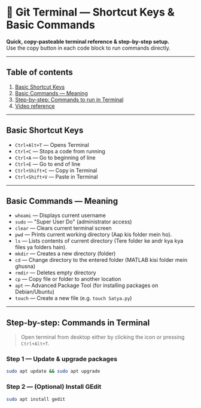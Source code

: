 # 🌌 Git Terminal — Shortcut Keys & Basic Commands

**Quick, copy-pasteable terminal reference & step-by-step setup.**  
Use the copy button in each code block to run commands directly.

---

## Table of contents
1. [Basic Shortcut Keys](#basic-shortcut-keys)  
2. [Basic Commands — Meaning](#basic-commands-meaning)  
3. [Step-by-step: Commands to run in Terminal](#step-by-step-commands-in-terminal)  
4. [Video reference](#video-reference)  

---

## Basic Shortcut Keys
- `Ctrl+Alt+T` — Opens Terminal  
- `Ctrl+C` — Stops a code from running  
- `Ctrl+A` — Go to beginning of line  
- `Ctrl+E` — Go to end of line  
- `Ctrl+Shift+C` — Copy in Terminal  
- `Ctrl+Shift+V` — Paste in Terminal

---

## Basic Commands — Meaning
- `whoami` — Displays current username  
- `sudo` — "Super User Do" (administrator access)  
- `clear` — Clears current terminal screen  
- `pwd` — Prints current working directory (Aap kis folder mein ho).  
- `ls` — Lists contents of current directory (Tere folder ke andr kya kya files ya folders hain).  
- `mkdir` — Creates a new directory (folder)  
- `cd` — Change directory to the entered folder (MATLAB kisi folder mein ghusna)  
- `rmdir` — Deletes empty directory  
- `cp` — Copy file or folder to another location  
- `apt` — Advanced Package Tool (for installing packages on Debian/Ubuntu)  
- `touch` — Create a new file (e.g. `touch Satya.py`)

---

## Step-by-step: Commands in Terminal

> Open terminal from desktop either by clicking the icon or pressing `Ctrl+Alt+T`.

### Step 1 — Update & upgrade packages
```bash
sudo apt update && sudo apt upgrade
```

### Step 2 — (Optional) Install GEdit
```bash
sudo apt install gedit

  

